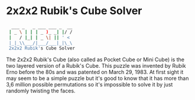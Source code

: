 # 2x2x2 Rubik's Cube Solver

```bash
  ___ _   _ ___ ___ _  __
 | _ \ | | | _ )_ _| |/ /
 |   / |_| | _ \| || ' < 
 |_|_\\___/|___/___|_|\_\
 2x2x2 Rubik's Cube Solver
```

The 2x2x2 Rubik's Cube (also called as Pocket Cube or Mini Cube) is the two layered version of a Rubik's Cube. This puzzle was invented by Rubik Erno before the 80s and was patented on March 29, 1983. At first sight it may seem to be a simple puzzle but it's good to know that it has more than 3,6 million possible permutations so it's impossible to solve it by just randomly twisting the faces.

